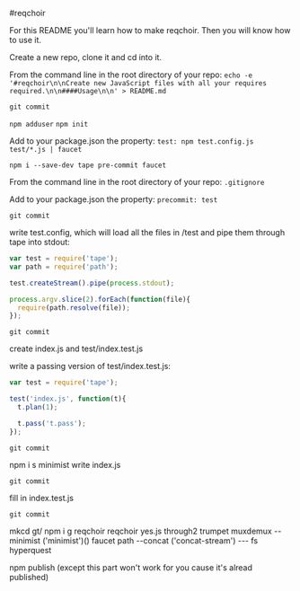 #reqchoir

For this README you'll learn how to make reqchoir. Then you will know how to use it.

Create a new repo, clone it and cd into it.

From the command line in the root directory of your repo:
`echo -e '#reqchoir\n\nCreate new JavaScript files with all your requires required.\n\n####Usage\n\n' > README.md`

`git commit`

`npm adduser`
`npm init`

Add to your package.json the property:
`test: npm test.config.js test/*.js | faucet`

`npm i --save-dev tape pre-commit faucet`

From the command line in the root directory of your repo:
`.gitignore`

Add to your package.json the property:
`precommit: test`

`git commit`

write test.config, which will load all the files in /test and pipe them through tape into stdout:

```javascript
var test = require('tape');
var path = require('path');

test.createStream().pipe(process.stdout);

process.argv.slice(2).forEach(function(file){
  require(path.resolve(file));
});
```

`git commit`

create index.js and test/index.test.js

write a passing version of test/index.test.js:

```javascript
var test = require('tape');

test('index.js', function(t){
  t.plan(1);

  t.pass('t.pass');
});
```

`git commit`

npm i s minimist
write index.js

`git commit`

fill in index.test.js

`git commit`

mkcd gt/
npm i g reqchoir
reqchoir yes.js through2 trumpet muxdemux --minimist ('minimist')() faucet path --concat ('concat-stream') --- fs hyperquest

npm publish (except this part won't work for you cause it's alread published)